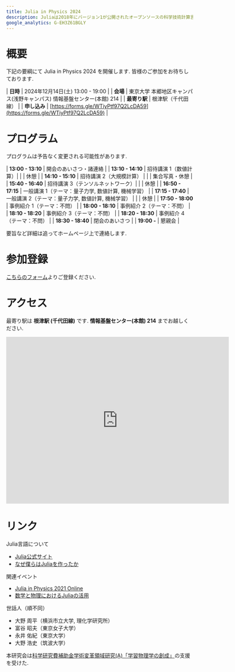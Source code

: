```yaml
---
title: Julia in Physics 2024
description: Juliaは2018年にバージョン1が公開されたオープンソースの科学技術計算言語で, Fortranの様に高速でかつPythonの様に生産性の高い言語である. Julia は様々な分野において活用が始まっている. 本研究会では, 主に基礎科学においてのJulia の使用例などを議論する. また可視化, 高速計算, 微分方程式の数値解法, 統計・機械学習分野への応用例や実装例, パッケージ開発も議論の対象とする. 研究機関に所属する研究者だけでなく産業界での研究者, 学生などの積極的な参加を歓迎する.
google_analytics: G-EH3Z61BGLY
---
```


# 概要

下記の要綱にて Julia in Physics 2024 を開催します. 皆様のご参加をお待ちしております.

| **日時**     | 2024年12月14日(土) 13:00 - 19:00 |
| **会場**     | 東京大学 本郷地区キャンパス(浅野キャンパス) 情報基盤センター(本館) 214 |
| **最寄り駅** | 根津駅（千代田線） |
| **申し込み** | [https://forms.gle/WTiyPtf97Q2LcDA59](https://forms.gle/WTiyPtf97Q2LcDA59) |

# プログラム

プログラムは予告なく変更される可能性があります. 

| **13:00 - 13:10** | 開会のあいさつ・諸連絡 |
| **13:10 - 14:10** | 招待講演 1（数値計算）|
|                   | 休憩 |
| **14:10 - 15:10** | 招待講演 2（大規模計算） |
|                   | 集合写真・休憩 |
| **15:40 - 16:40** | 招待講演 3（テンソルネットワーク）|
|                   | 休憩 |
| **16:50 - 17:15** | 一般講演 1（テーマ：量子力学, 数値計算, 機械学習） |
| **17:15 - 17:40** | 一般講演 2（テーマ：量子力学, 数値計算, 機械学習） |
|                   | 休憩 |
| **17:50 - 18:00** | 事例紹介 1（テーマ：不問） |
| **18:00 - 18:10** | 事例紹介 2（テーマ：不問） |
| **18:10 - 18:20** | 事例紹介 3（テーマ：不問） |
| **18:20 - 18:30** | 事例紹介 4（テーマ：不問） |
| **18:30 - 18:40** | 閉会のあいさつ |
| **19:00 -**       | 懇親会 |

要旨など詳細は追ってホームページ上で連絡します. 

# 参加登録

[こちらのフォーム](https://forms.gle/WTiyPtf97Q2LcDA59)よりご登録ください.

# アクセス

最寄り駅は **根津駅 (千代田線)** です. **情報基盤センター(本館) 214** までお越しください.

<iframe src="https://www.google.com/maps/embed?pb=!1m18!1m12!1m3!1d3239.4161578803523!2d139.76245279855846!3d35.71598244584945!2m3!1f0!2f0!3f0!3m2!1i1024!2i768!4f13.1!3m3!1m2!1s0x60188c2e4e11be15%3A0xdfb3af990c344d7d!2z44CSMTEzLTAwMzIg5p2x5Lqs6YO95paH5Lqs5Yy65byl55Sf77yS5LiB55uu77yR77yRIOaDheWgseWfuuebpOOCu-ODs-OCv-ODvCjmnKzppKgp!5e0!3m2!1sja!2sjp!4v1731924110887!5m2!1sja!2sjp" width="600" height="450" style="border:0;" allowfullscreen="" loading="lazy" referrerpolicy="no-referrer-when-downgrade"></iframe>

# リンク

Julia言語について

- [Julia公式サイト](https://julialang.org/)
- [なぜ僕らはJuliaを作ったか](https://www.geidai.ac.jp/~marui/julialang/why_we_created_julia/index.html)

関連イベント

- [Julia in Physics 2021 Online](https://akio-tomiya.github.io/julia_in_physics/)
- [数学と物理におけるJuliaの活用](https://akio-tomiya.github.io/julia_imi_workshop2023/)

世話人（順不同）

- 大野 周平（横浜市立大学, 理化学研究所）
- 富谷 昭夫（東京女子大学）
- 永井 佑紀（東京大学）
- 大野 浩史（筑波大学）

本研究会は[科学研究費補助金学術変革領域研究(A)「学習物理学の創成」](https://mlphys.scphys.kyoto-u.ac.jp/)の支援を受けた.
